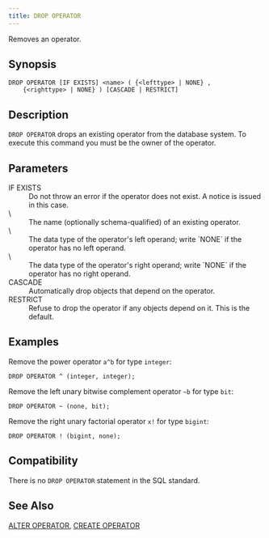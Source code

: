 ```yaml
---
title: DROP OPERATOR
---
```


<!--
Licensed to the Apache Software Foundation (ASF) under one
or more contributor license agreements.  See the NOTICE file
distributed with this work for additional information
regarding copyright ownership.  The ASF licenses this file
to you under the Apache License, Version 2.0 (the
"License"); you may not use this file except in compliance
with the License.  You may obtain a copy of the License at

  http://www.apache.org/licenses/LICENSE-2.0

Unless required by applicable law or agreed to in writing,
software distributed under the License is distributed on an
"AS IS" BASIS, WITHOUT WARRANTIES OR CONDITIONS OF ANY
KIND, either express or implied.  See the License for the
specific language governing permissions and limitations
under the License.
-->

Removes an operator.

## Synopsis<a id="topic1__section2"></a>

``` pre
DROP OPERATOR [IF EXISTS] <name> ( {<lefttype> | NONE} , 
    {<righttype> | NONE} ) [CASCADE | RESTRICT]
```

## Description<a id="topic1__section3"></a>

`DROP OPERATOR` drops an existing operator from the database system. To execute this command you must be the owner of the operator.

## Parameters<a id="topic1__section4"></a>

<dt>IF EXISTS  </dt>
<dd>Do not throw an error if the operator does not exist. A notice is issued in this case.</dd>

<dt>\<name\>   </dt>
<dd>The name (optionally schema-qualified) of an existing operator.</dd>

<dt>\<lefttype\>  </dt>
<dd>The data type of the operator's left operand; write `NONE` if the operator has no left operand.</dd>

<dt>\<righttype\> </dt>
<dd>The data type of the operator's right operand; write `NONE` if the operator has no right operand.</dd>

<dt>CASCADE  </dt>
<dd>Automatically drop objects that depend on the operator.</dd>

<dt>RESTRICT  </dt>
<dd>Refuse to drop the operator if any objects depend on it. This is the default.</dd>

## Examples<a id="topic1__section5"></a>

Remove the power operator `a^b` for type `integer`:

``` pre
DROP OPERATOR ^ (integer, integer);
```

Remove the left unary bitwise complement operator `~b` for type `bit`:

``` pre
DROP OPERATOR ~ (none, bit);
```

Remove the right unary factorial operator `x!` for type `bigint`:

``` pre
DROP OPERATOR ! (bigint, none);
```

## Compatibility<a id="topic1__section6"></a>

There is no `DROP OPERATOR` statement in the SQL standard.

## See Also<a id="topic1__section7"></a>

[ALTER OPERATOR](ALTER-OPERATOR.html), [CREATE OPERATOR](CREATE-OPERATOR.html)
